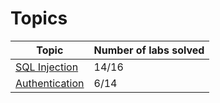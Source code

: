 # Topics
| Topic | Number of labs solved |
|---|---|
| [SQL Injection](https://github.com/datthinh1801/Writeups/tree/main/PortSwigger/SQL%20Injection) | 14/16 |
| [Authentication](https://github.com/datthinh1801/Writeups/tree/main/PortSwigger/Authentication) | 6/14 |

